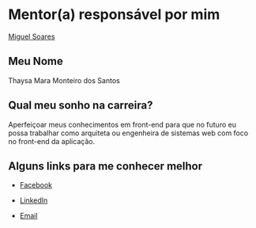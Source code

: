 # Mentor(a) responsável por mim

[Miguel Soares](/profiles/mentors/profiles/miguel_soares.md)

## Meu Nome

Thaysa Mara Monteiro dos Santos

## Qual meu sonho na carreira?

Aperfeiçoar meus conhecimentos em front-end para que no futuro eu possa trabalhar como arquiteta ou engenheira de sistemas web com foco no front-end da aplicação.

## Alguns links para me conhecer melhor

- [Facebook](https://www.facebook.com/thaysamarasantos)

- [LinkedIn](https://www.linkedin.com/in/thaysa-mara-monteiro-dos-santos-7741a299/)

- [Email](mailto:thaysamarasantos@gmail.com)